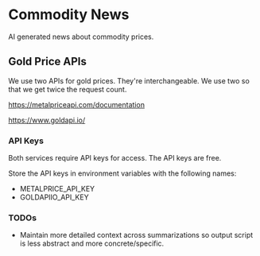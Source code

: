 # Commodity News
AI generated news about commodity prices.

## Gold Price APIs
We use two APIs for gold prices. They're interchangeable. We use two so that we get twice the request count.

https://metalpriceapi.com/documentation

https://www.goldapi.io/

### API Keys
Both services require API keys for access. The API keys are free.

Store the API keys in environment variables with the following names:

 * METALPRICE_API_KEY
 * GOLDAPIIO_API_KEY

### TODOs
* Maintain more detailed context across summarizations so output script is less abstract and more concrete/specific.
